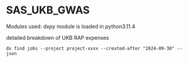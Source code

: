 # SAS_UKB_GWAS

Modules used:
dxpy module is loaded in python3.11.4

detailed breakdown of UKB RAP expenses

```
dx find jobs --project project-xxxx --created-after "2024-09-30" --json
```
